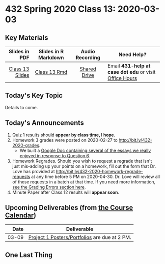 # 432 Spring 2020 Class 13: 2020-03-03

## Key Materials

Slides in PDF | Slides in R Markdown | Audio Recording | Need Help?
------------: | :------------------: | :--------------: | ---------------------------
[Class 13 Slides](https://github.com/THOMASELOVE/2020-432/blob/master/classes/class13/432_2020_slides13.pdf) | [Class 13 Rmd](https://github.com/THOMASELOVE/2020-432/blob/master/classes/class13/432_2020_slides13.Rmd) | [Shared Drive](http://bit.ly/432-2020-audio) | Email **431-help at case dot edu** or visit [Office Hours](https://github.com/THOMASELOVE/2020-432/blob/master/calendar.md#tas-and-office-hours)

## Today's Key Topic

Details to come.

## Today's Announcements

1. Quiz 1 results should **appear by class time, I hope**.
2. Homework 3 grades were posted on 2020-02-27 to http://bit.ly/432-2020-grades. 
    - We built a [Google Doc containing several of the essays we really enjoyed in response to Question 6](https://docs.google.com/document/d/1krZRnMTniOKfU0EqlE-dnJjqP4n7hBgFB7JSPN-x8mQ/edit?usp=sharing).
3. Homework Regrades. Should you wish to request a regrade that isn't just mis-adding up your points on a homework, fill out the form that Dr. Love has provided at http://bit.ly/432-2020-homework-regrade-requests at any time before 5 PM on 2020-04-30. Dr. Love will review all of those requests in a batch at that time. If you need more information, [see the Grading Errors section here](https://github.com/THOMASELOVE/2020-432/blob/master/homework/README.md#grading-errors).
4. Minute Paper after Class 12 results will **appear soon**.

## Upcoming Deliverables (from [the Course Calendar](https://github.com/THOMASELOVE/2020-432/blob/master/calendar.md))

Date | Deliverable
----: | ---------------------------------------------------------------
03-09 | [Project 1 Posters/Portfolios](https://github.com/THOMASELOVE/2020-432/tree/master/projects/project1) are due at 2 PM.

## One Last Thing
